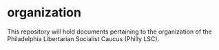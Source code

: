 # organization
This repository will hold documents pertaining to the organization of the Philadelphia Libertarian Socialist Caucus (Philly LSC).
